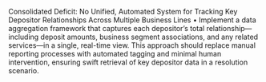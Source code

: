 Consolidated Deficit: No Unified, Automated System for Tracking Key Depositor Relationships Across Multiple Business Lines
• Implement a data aggregation framework that captures each depositor’s total relationship—including deposit amounts, business segment associations, and any related services—in a single, real-time view. This approach should replace manual reporting processes with automated tagging and minimal human intervention, ensuring swift retrieval of key depositor data in a resolution scenario.
